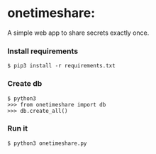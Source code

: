 # onetimeshare: 

A simple web app to share secrets exactly once.

### Install requirements
```
$ pip3 install -r requirements.txt
```

### Create db
```
$ python3
>>> from onetimeshare import db
>>> db.create_all()
```

### Run it
```
$ python3 onetimeshare.py
```
